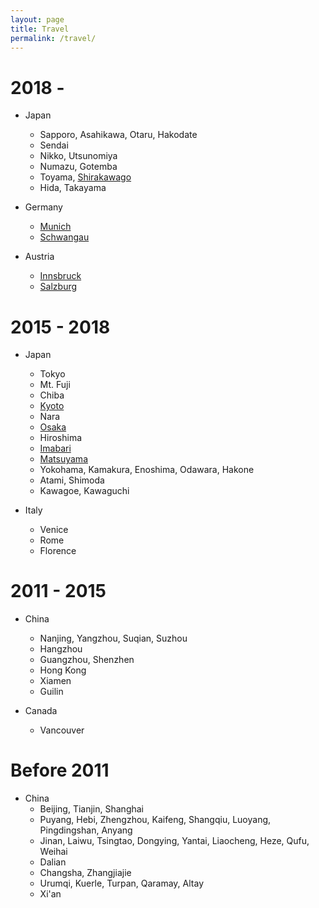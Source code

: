 ```yaml
---
layout: page
title: Travel
permalink: /travel/
---
```

2018 - 
======
* Japan
  * Sapporo, Asahikawa, Otaru, Hakodate
  * Sendai
  * Nikko, Utsunomiya
  * Numazu, Gotemba
  * Toyama, [Shirakawago](../travel_ims/shirakawago.JPG)
  * Hida, Takayama
  
* Germany
  * [Munich](../travel_ims/munich.JPG)
  * [Schwangau](../travel_ims/IMG_1462.JPG)

* Austria
  * [Innsbruck](../travel_ims/IMG_1180.JPG)
  * [Salzburg](../travel_ims/IMG_1368.JPG)

2015 - 2018
======
* Japan
  * Tokyo
  * Mt. Fuji
  * Chiba
  * [Kyoto](../travel_ims/kyoto.JPG)
  * Nara
  * [Osaka](../travel_ims/osaka.JPG)
  * Hiroshima
  * [Imabari](../travel_ims/imabari.JPG)
  * [Matsuyama](../travel_ims/matsuyama.JPG)
  * Yokohama, Kamakura, Enoshima, Odawara, Hakone
  * Atami, Shimoda
  * Kawagoe, Kawaguchi
  
* Italy
  * Venice
  * Rome
  * Florence

2011 - 2015
======
* China
  * Nanjing, Yangzhou, Suqian, Suzhou
  * Hangzhou
  * Guangzhou, Shenzhen
  * Hong Kong
  * Xiamen
  * Guilin
  
* Canada
  * Vancouver
  
Before 2011
======
* China
  * Beijing, Tianjin, Shanghai
  * Puyang, Hebi, Zhengzhou, Kaifeng, Shangqiu, Luoyang, Pingdingshan, Anyang
  * Jinan, Laiwu, Tsingtao, Dongying, Yantai, Liaocheng, Heze, Qufu, Weihai
  * Dalian
  * Changsha, Zhangjiajie
  * Urumqi, Kuerle, Turpan, Qaramay, Altay
  * Xi'an
